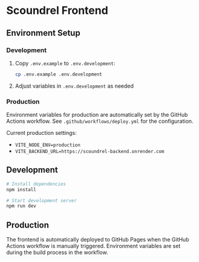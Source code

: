 # Scoundrel Frontend

## Environment Setup

### Development
1. Copy `.env.example` to `.env.development`:
   ```bash
   cp .env.example .env.development
   ```
2. Adjust variables in `.env.development` as needed

### Production
Environment variables for production are automatically set by the GitHub Actions workflow.
See `.github/workflows/deploy.yml` for the configuration.

Current production settings:
- `VITE_NODE_ENV=production`
- `VITE_BACKEND_URL=https://scoundrel-backend.onrender.com`

## Development

```bash
# Install dependencies
npm install

# Start development server
npm run dev
```

## Production

The frontend is automatically deployed to GitHub Pages when the GitHub Actions workflow is manually triggered.
Environment variables are set during the build process in the workflow. 